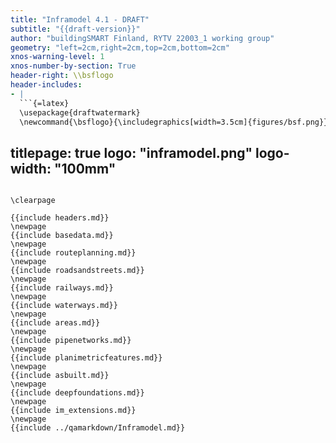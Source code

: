 ```yaml
---
title: "Inframodel 4.1 - DRAFT"
subtitle: "{{draft-version}}"
author: "buildingSMART Finland, RYTV 22003_1 working group"
geometry: "left=2cm,right=2cm,top=2cm,bottom=2cm"
xnos-warning-level: 1
xnos-number-by-section: True
header-right: \\bsflogo
header-includes:
- |
  ```{=latex}
  \usepackage{draftwatermark}
  \newcommand{\bsflogo}{\includegraphics[width=3.5cm]{figures/bsf.png}}
  ```
titlepage: true
logo: "inframodel.png"
logo-width: "100mm"
---
```

\clearpage

{{include headers.md}}
\newpage
{{include basedata.md}}
\newpage
{{include routeplanning.md}}
\newpage
{{include roadsandstreets.md}}
\newpage
{{include railways.md}}
\newpage
{{include waterways.md}}
\newpage
{{include areas.md}}
\newpage
{{include pipenetworks.md}}
\newpage
{{include planimetricfeatures.md}}
\newpage
{{include asbuilt.md}}
\newpage
{{include deepfoundations.md}}
\newpage
{{include im_extensions.md}}
\newpage
{{include ../qamarkdown/Inframodel.md}}